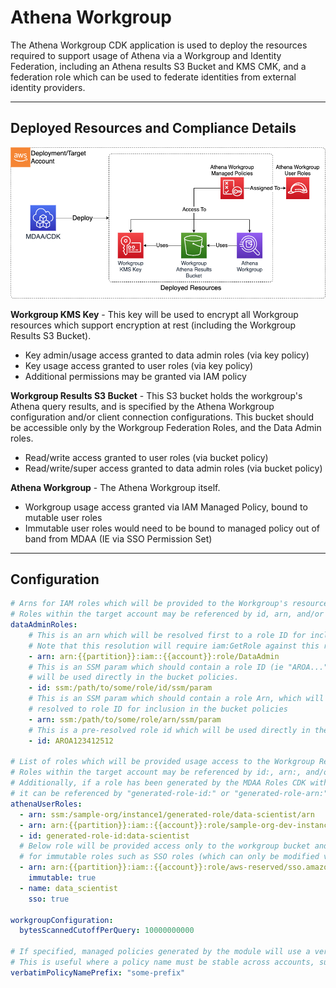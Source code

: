# Athena Workgroup

The Athena Workgroup CDK application is used to deploy the resources required to support usage of Athena via a Workgroup and Identity Federation, including an Athena results S3 Bucket and KMS CMK, and a federation role which can be used to federate identities from external identity providers.

***

## Deployed Resources and Compliance Details

![AthenaWorkgroup](../../../constructs/L3/datalake/athena-workgroup-l3-construct/docs/AthenaWorkgroup.png)

**Workgroup KMS Key** - This key will be used to encrypt all Workgroup resources which support encryption at rest (including the Workgroup Results S3 Bucket).

* Key admin/usage access granted to data admin roles (via key policy)
* Key usage access granted to user roles (via key policy)
* Additional permissions may be granted via IAM policy

**Workgroup Results S3 Bucket** - This S3 bucket holds the workgroup's Athena query results, and is specified by the Athena Workgroup configuration and/or client connection configurations. This bucket should be accessible only by the Workgroup Federation Roles, and the Data Admin roles.

* Read/write access granted to user roles (via bucket policy)
* Read/write/super access granted to data admin roles (via bucket policy)

**Athena Workgroup** - The Athena Workgroup itself.

* Workgroup usage access granted via IAM Managed Policy, bound to mutable user roles
* Immutable user roles would need to be bound to managed policy out of band from MDAA (IE via SSO Permission Set)

***

## Configuration

```yaml
# Arns for IAM roles which will be provided to the Workgroup's resources (IE results bucket)
# Roles within the target account may be referenced by id, arn, and/or name.
dataAdminRoles:
    # This is an arn which will be resolved first to a role ID for inclusion in the workgroup results bucket policy.
    # Note that this resolution will require iam:GetRole against this role arn for the role executing CDK.
    - arn: arn:{{partition}}:iam::{{account}}:role/DataAdmin
    # This is an SSM param which should contain a role ID (ie "AROA..."). This role ID
    # will be used directly in the bucket policies.
    - id: ssm:/path/to/some/role/id/ssm/param
    # This is an SSM param which should contain a role Arn, which will be
    # resolved to role ID for inclusion in the bucket policies
    - arn: ssm:/path/to/some/role/arn/ssm/param
    # This is a pre-resolved role id which will be used directly in the bucket policy and does not require resolution.
    - id: AROA123412512

# List of roles which will be provided usage access to the Workgroup Resources
# Roles within the target account may be referenced by id:, arn:, and/or name:.
# Additionally, if a role has been generated by the MDAA Roles CDK within the same domain,
# it can be referenced by "generated-role-id:" or "generated-role-arn:"
athenaUserRoles:
  - arn: ssm:/sample-org/instance1/generated-role/data-scientist/arn
  - arn: arn:{{partition}}:iam::{{account}}:role/sample-org-dev-instance1-roles-data-scientist
  - id: generated-role-id:data-scientist
  # Below role will be provided access only to the workgroup bucket and KMS key. This is required
  # for immutable roles such as SSO roles (which can only be modified via SSO permission set deployment). 
  - arn: arn:{{partition}}:iam::{{account}}:role/aws-reserved/sso.amazonaws.com/{{region}}/AWSReservedSSO_d2e-datascientist-spoke_7123ab1231
    immutable: true
  - name: data_scientist
    sso: true
    
workgroupConfiguration:
  bytesScannedCutoffPerQuery: 10000000000
  
# If specified, managed policies generated by the module will use a verbatim name instead of a name generated by the naming module.
# This is useful where a policy name must be stable across accounts, such as when integrating with SSO permission sets.
verbatimPolicyNamePrefix: "some-prefix"
```
